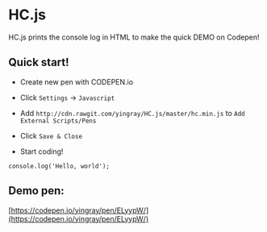 # HC.js

HC.js prints the console log in HTML to make the quick DEMO on Codepen!

## Quick start!

* Create new pen with CODEPEN.io

* Click `Settings` -> `Javascript`

* Add `http://cdn.rawgit.com/yingray/HC.js/master/hc.min.js` to `Add External Scripts/Pens`

* Click `Save & Close`

* Start coding!

```
console.log('Hello, world');
```

## Demo pen:

[https://codepen.io/yingray/pen/ELyypW/](https://codepen.io/yingray/pen/ELyypW/)

